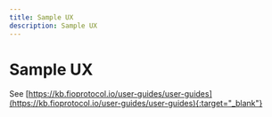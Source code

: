 ```yaml
---
title: Sample UX
description: Sample UX
---
```


# Sample UX

See [https://kb.fioprotocol.io/user-guides/user-guides](https://kb.fioprotocol.io/user-guides/user-guides){:target="_blank"}